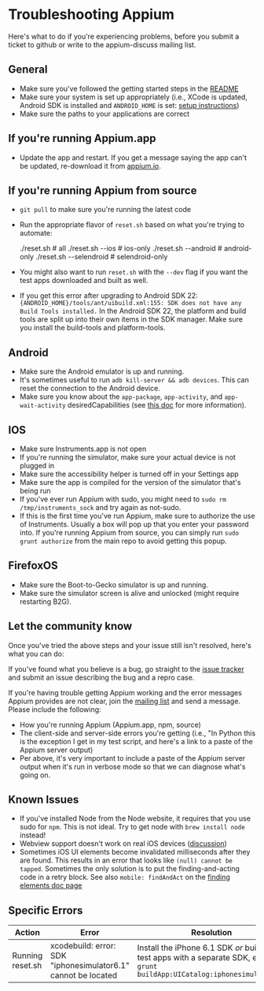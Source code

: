 Troubleshooting Appium
======================
Here's what to do if you're experiencing problems, before you submit a ticket
to github or write to the appium-discuss mailing list.

## General

* Make sure you've followed the getting started steps in the [README](https://github.com/appium/appium/blob/master/README.md)
* Make sure your system is set up appropriately (i.e., XCode is updated, Android SDK is installed and `ANDROID_HOME` is set: [setup instructions](https://github.com/appium/appium/blob/master/docs/running-on-osx.md))
* Make sure the paths to your applications are correct

## If you're running Appium.app

* Update the app and restart. If you get a message saying the app can't be updated,
  re-download it from [appium.io](http://appium.io).

## If you're running Appium from source

* `git pull` to make sure you're running the latest code
* Run the appropriate flavor of `reset.sh` based on what you're trying to automate:
    
    ./reset.sh               # all
    ./reset.sh --ios         # ios-only
    ./reset.sh --android     # android-only
    ./reset.sh --selendroid  # selendroid-only
* You might also want to run `reset.sh` with the `--dev` flag if you want the test apps downloaded and built as well.
* If you get this error after upgrading to Android SDK 22: 
    `{ANDROID_HOME}/tools/ant/uibuild.xml:155: SDK does not have any Build Tools installed.`
In the Android SDK 22, the platform and build tools are split up into their own items in the SDK manager.  Make sure you install the build-tools and platform-tools.

## Android

* Make sure the Android emulator is up and running.
* It's sometimes useful to run `adb kill-server && adb devices`. This can reset the connection to the Android device.
* Make sure you know about the `app-package`, `app-activity`, and `app-wait-activity` desiredCapabilities (see [this doc](https://github.com/appium/appium/blob/master/docs/running-tests.md#run-android) for more information).

## IOS

* Make sure Instruments.app is not open
* If you're running the simulator, make sure your actual device is not plugged in
* Make sure the accessibility helper is turned off in your Settings app 
* Make sure the app is compiled for the version of the simulator that's being run
* If you've ever run Appium with sudo, you might need to `sudo rm /tmp/instruments_sock` and try again as not-sudo.
* If this is the first time you've run Appium, make sure to authorize the use of Instruments. Usually a box will pop up that you enter your password into. If you're running Appium from source, you can simply run `sudo grunt authorize` from the main repo to avoid getting this popup.

## FirefoxOS

* Make sure the Boot-to-Gecko simulator is up and running.
* Make sure the simulator screen is alive and unlocked (might require restarting B2G).

## Let the community know

Once you've tried the above steps and your issue still isn't resolved, here's what you can do:

If you've found what you believe is a bug, go straight to the [issue tracker](https://github.com/appium/appium/issues) and submit an issue describing the bug and a repro case.

If you're having trouble getting Appium working and the error messages Appium provides are not clear, join the [mailing list](https://groups.google.com/d/forum/appium-discuss) and send a message. Please include the following:

* How you're running Appium (Appium.app, npm, source)
* The client-side and server-side errors you're getting (i.e., "In Python this is the exception I get in my test script, and here's a link to a paste of the Appium server output)
* Per above, it's very important to include a paste of the Appium server output when it's run in verbose mode so that we can diagnose what's going on.

## Known Issues

* If you've installed Node from the Node website, it requires that you use sudo
  for `npm`. This is not ideal. Try to get node with `brew install node` instead!
* Webview support doesn't work on real iOS devices ([discussion](https://groups.google.com/d/msg/appium-discuss/u1ropm4OEbY/uJ3y422a5_kJ))
* Sometimes iOS UI elements become invalidated milliseconds after they are
  found. This results in an error that looks like `(null) cannot be tapped`.
  Sometimes the only solution is to put the finding-and-acting code in a retry
  block. See also `mobile: findAndAct` on the [finding elements doc page](https://github.com/appium/appium/blob/master/docs/finding-elements.md)

## Specific Errors

|Action|Error|Resolution|
|------|-----|----------|
|Running reset.sh|xcodebuild: error: SDK "iphonesimulator6.1" cannot be located|Install the iPhone 6.1 SDK _or_ build the test apps with a separate SDK, e.g., `grunt buildApp:UICatalog:iphonesimulator5.1`|
